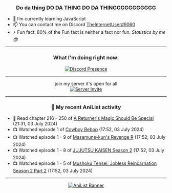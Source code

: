 <div align="center">

### Do da thing DO DA THING DO DA THINGGGGGGGGGGG
</div>

- 🌱 I’m currently learning JavaScript
- 📫 You can contact me on Discord [TheInternetUser#9060](https://discord.com/users/534117072796385300)
- ⚡ Fun fact: 80% of the Fun fact is neither a fact nor fun. _Statistics by me 😎_
<hr>

<div align="center">

### What I'm doing right now:
[![Discord Presence](https://lanyard.cnrad.dev/api/534117072796385300)](https://discord.com/users/534117072796385300)
<hr>

join my server it's open for all <br>
[![Server Invite](https://invidget.switchblade.xyz/bfYgVHxrSs)](https://discord.gg/bfYgVHxrSs)

<hr>
  
### 🌸 My recent AniList activity

</div>

<!-- ANILIST_ACTIVITY:start -->

-   📖 Read chapter 216 - 250 of [A Returner's Magic Should Be Special](https://anilist.co/manga/105393) (21:31, 03 July 2024)
-   📺 Watched episode 1 of [Cowboy Bebop](https://anilist.co/anime/1) (17:52, 03 July 2024)
-   📺 Watched episode 1 - 9 of [Masamune-kun's Revenge R](https://anilist.co/anime/146953) (17:52, 03 July 2024)
-   📺 Watched episode 1 - 8 of [JUJUTSU KAISEN Season 2](https://anilist.co/anime/145064) (17:52, 03 July 2024)
-   📺 Watched episode 1 - 5 of [Mushoku Tensei: Jobless Reincarnation Season 2 Part 2](https://anilist.co/anime/166873) (17:52, 03 July 2024)

<!-- ANILIST_ACTIVITY:end -->
<hr>

<div align="center">

[![AniList Banner](https://img.anili.st/User/929966)](https://anilist.co/user/TheInternetUser)

<!-- ![Profile views](https://gpvc.arturio.dev/TheInternetUse7) Since 2023-01-09 -->
<br>


</div>
